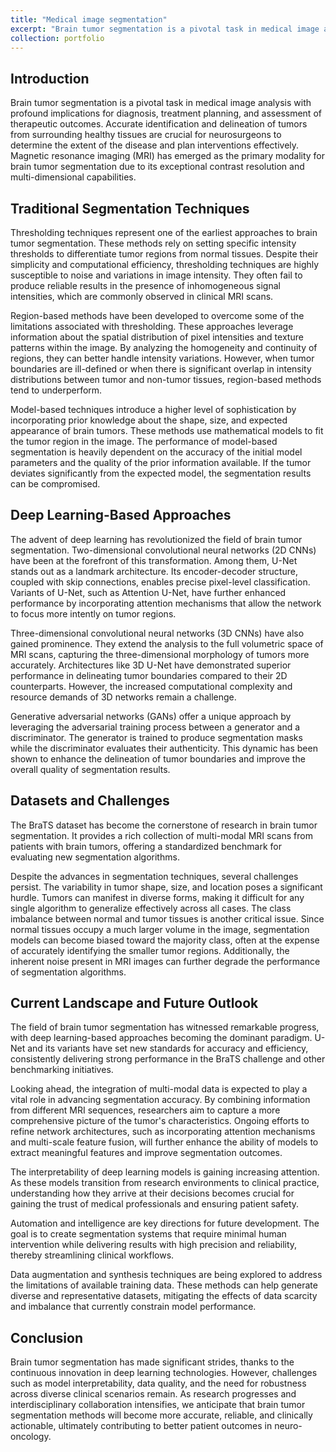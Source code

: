 ```yaml
---
title: "Medical image segmentation"
excerpt: "Brain tumor segmentation is a pivotal task in medical image analysis with profound implications for diagnosis, treatment planning, and assessment of therapeutic outcomes. Accurate identification and delineation of tumors from surrounding healthy tissues are crucial for neurosurgeons to determine the extent of the disease and plan interventions effectively. Magnetic resonance imaging (MRI) has emerged as the primary modality for brain tumor segmentation due to its exceptional contrast resolution and multi-dimensional capabilities.<br/><img src='/images/BratsSEG.png'>"
collection: portfolio
---
```




## Introduction

Brain tumor segmentation is a pivotal task in medical image analysis with profound implications for diagnosis, treatment planning, and assessment of therapeutic outcomes. Accurate identification and delineation of tumors from surrounding healthy tissues are crucial for neurosurgeons to determine the extent of the disease and plan interventions effectively. Magnetic resonance imaging (MRI) has emerged as the primary modality for brain tumor segmentation due to its exceptional contrast resolution and multi-dimensional capabilities.

## Traditional Segmentation Techniques

Thresholding techniques represent one of the earliest approaches to brain tumor segmentation. These methods rely on setting specific intensity thresholds to differentiate tumor regions from normal tissues. Despite their simplicity and computational efficiency, thresholding techniques are highly susceptible to noise and variations in image intensity. They often fail to produce reliable results in the presence of inhomogeneous signal intensities, which are commonly observed in clinical MRI scans.

Region-based methods have been developed to overcome some of the limitations associated with thresholding. These approaches leverage information about the spatial distribution of pixel intensities and texture patterns within the image. By analyzing the homogeneity and continuity of regions, they can better handle intensity variations. However, when tumor boundaries are ill-defined or when there is significant overlap in intensity distributions between tumor and non-tumor tissues, region-based methods tend to underperform.

Model-based techniques introduce a higher level of sophistication by incorporating prior knowledge about the shape, size, and expected appearance of brain tumors. These methods use mathematical models to fit the tumor region in the image. The performance of model-based segmentation is heavily dependent on the accuracy of the initial model parameters and the quality of the prior information available. If the tumor deviates significantly from the expected model, the segmentation results can be compromised.

## Deep Learning-Based Approaches

The advent of deep learning has revolutionized the field of brain tumor segmentation. Two-dimensional convolutional neural networks (2D CNNs) have been at the forefront of this transformation. Among them, U-Net stands out as a landmark architecture. Its encoder-decoder structure, coupled with skip connections, enables precise pixel-level classification. Variants of U-Net, such as Attention U-Net, have further enhanced performance by incorporating attention mechanisms that allow the network to focus more intently on tumor regions.

Three-dimensional convolutional neural networks (3D CNNs) have also gained prominence. They extend the analysis to the full volumetric space of MRI scans, capturing the three-dimensional morphology of tumors more accurately. Architectures like 3D U-Net have demonstrated superior performance in delineating tumor boundaries compared to their 2D counterparts. However, the increased computational complexity and resource demands of 3D networks remain a challenge.

Generative adversarial networks (GANs) offer a unique approach by leveraging the adversarial training process between a generator and a discriminator. The generator is trained to produce segmentation masks while the discriminator evaluates their authenticity. This dynamic has been shown to enhance the delineation of tumor boundaries and improve the overall quality of segmentation results.

## Datasets and Challenges

The BraTS dataset has become the cornerstone of research in brain tumor segmentation. It provides a rich collection of multi-modal MRI scans from patients with brain tumors, offering a standardized benchmark for evaluating new segmentation algorithms.

Despite the advances in segmentation techniques, several challenges persist. The variability in tumor shape, size, and location poses a significant hurdle. Tumors can manifest in diverse forms, making it difficult for any single algorithm to generalize effectively across all cases. The class imbalance between normal and tumor tissues is another critical issue. Since normal tissues occupy a much larger volume in the image, segmentation models can become biased toward the majority class, often at the expense of accurately identifying the smaller tumor regions. Additionally, the inherent noise present in MRI images can further degrade the performance of segmentation algorithms.

## Current Landscape and Future Outlook

The field of brain tumor segmentation has witnessed remarkable progress, with deep learning-based approaches becoming the dominant paradigm. U-Net and its variants have set new standards for accuracy and efficiency, consistently delivering strong performance in the BraTS challenge and other benchmarking initiatives.

Looking ahead, the integration of multi-modal data is expected to play a vital role in advancing segmentation accuracy. By combining information from different MRI sequences, researchers aim to capture a more comprehensive picture of the tumor's characteristics. Ongoing efforts to refine network architectures, such as incorporating attention mechanisms and multi-scale feature fusion, will further enhance the ability of models to extract meaningful features and improve segmentation outcomes.

The interpretability of deep learning models is gaining increasing attention. As these models transition from research environments to clinical practice, understanding how they arrive at their decisions becomes crucial for gaining the trust of medical professionals and ensuring patient safety.

Automation and intelligence are key directions for future development. The goal is to create segmentation systems that require minimal human intervention while delivering results with high precision and reliability, thereby streamlining clinical workflows.

Data augmentation and synthesis techniques are being explored to address the limitations of available training data. These methods can help generate diverse and representative datasets, mitigating the effects of data scarcity and imbalance that currently constrain model performance.

## Conclusion

Brain tumor segmentation has made significant strides, thanks to the continuous innovation in deep learning technologies. However, challenges such as model interpretability, data quality, and the need for robustness across diverse clinical scenarios remain. As research progresses and interdisciplinary collaboration intensifies, we anticipate that brain tumor segmentation methods will become more accurate, reliable, and clinically actionable, ultimately contributing to better patient outcomes in neuro-oncology.
